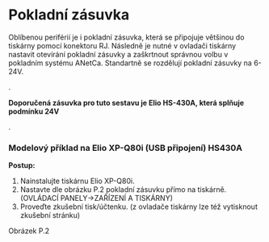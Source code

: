 # Pokladní zásuvka

Oblíbenou periférií je i pokladní zásuvka, která se připojuje většinou do tiskárny pomocí konektoru RJ. Následně je nutné v ovladači tiskárny nastavit otevírání pokladní zásuvky a zaškrtnout správnou volbu v pokladním systému ANetCa. Standartně se rozdělují pokladní zásuvky na 6-24V.

.

**Doporučená zásuvka pro tuto sestavu je Elio HS-430A, která splňuje podmínku 24V**

.

### Modelový příklad na Elio XP-Q80i \(USB připojení\) HS430A

**Postup:**

1. Nainstalujte tiskárnu Elio XP-Q80i.
2. Nastavte dle obrázku P.2 pokladní zásuvku přímo na tiskárně. \(OVLÁDACÍ PANELY-&gt;ZAŘÍZENÍ A TISKÁRNY\)
3. Proveďte zkušební tisk/účtenku. \(z ovladače tiskárny lze též vytisknout zkušební stránku\)



Obrázek P.2

